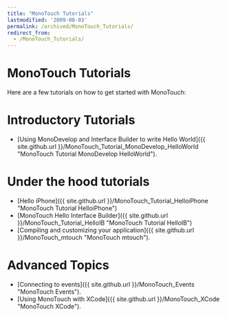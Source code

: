 ```yaml
---
title: "MonoTouch Tutorials"
lastmodified: '2009-08-03'
permalink: /archived/MonoTouch_Tutorials/
redirect_from:
  - /MonoTouch_Tutorials/
---
```


MonoTouch Tutorials
===================

Here are a few tutorials on how to get started with MonoTouch:

Introductory Tutorials
======================

-   [Using MonoDevelop and Interface Builder to write Hello World]({{ site.github.url }}/MonoTouch_Tutorial_MonoDevelop_HelloWorld "MonoTouch Tutorial MonoDevelop HelloWorld").

Under the hood tutorials
========================

-   [Hello iPhone]({{ site.github.url }}/MonoTouch_Tutorial_HelloiPhone "MonoTouch Tutorial HelloiPhone")
-   [MonoTouch Hello Interface Builder]({{ site.github.url }}/MonoTouch_Tutorial_HelloIB "MonoTouch Tutorial HelloIB")
-   [Compiling and customizing your application]({{ site.github.url }}/MonoTouch_mtouch "MonoTouch mtouch").

Advanced Topics
===============

-   [Connecting to events]({{ site.github.url }}/MonoTouch_Events "MonoTouch Events").
-   [Using MonoTouch with XCode]({{ site.github.url }}/MonoTouch_XCode "MonoTouch XCode").


